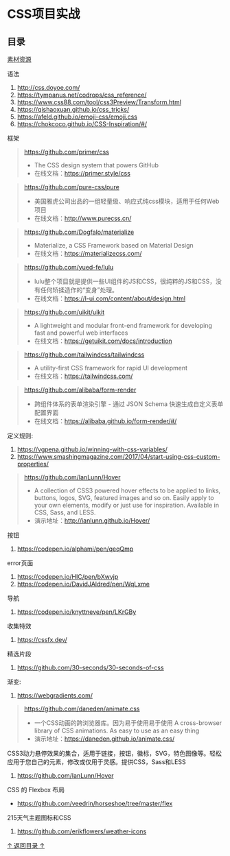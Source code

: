 CSS项目实战
===================================
## 目录

[素材资源](https://sandunppt.com/ "ppt，图片，字体，插件，还有一些在线办公的一些工具箱等等")

语法
1. http://css.doyoe.com/
2. https://tympanus.net/codrops/css_reference/
3. https://www.css88.com/tool/css3Preview/Transform.html
4. https://qishaoxuan.github.io/css_tricks/
5. https://afeld.github.io/emoji-css/emoji.css
6. https://chokcoco.github.io/CSS-Inspiration/#/

框架
> https://github.com/primer/css
> * The CSS design system that powers GitHub 
> * 在线文档：https://primer.style/css

> https://github.com/pure-css/pure 
> * 美国雅虎公司出品的一组轻量级、响应式纯css模块，适用于任何Web项目
> * 在线文档：http://www.purecss.cn/

> https://github.com/Dogfalo/materialize
> * Materialize, a CSS Framework based on Material Design
> * 在线文档：https://materializecss.com/

> https://github.com/yued-fe/lulu
> * lulu整个项目就是提供一些UI组件的JS和CSS，很纯粹的JS和CSS，没有任何矫揉造作的“变身”处理。
> * 在线文档：https://l-ui.com/content/about/design.html

> https://github.com/uikit/uikit
> * A lightweight and modular front-end framework for developing fast and powerful web interfaces 
> * 在线文档：https://getuikit.com/docs/introduction

> https://github.com/tailwindcss/tailwindcss
> * A utility-first CSS framework for rapid UI development
> * 在线文档：https://tailwindcss.com/

> https://github.com/alibaba/form-render
> * 跨组件体系的表单渲染引擎 - 通过 JSON Schema 快速生成自定义表单配置界面
> * 在线文档：https://alibaba.github.io/form-render/#/

定义规则:
1. https://vgpena.github.io/winning-with-css-variables/
2. https://www.smashingmagazine.com/2017/04/start-using-css-custom-properties/

>  https://github.com/IanLunn/Hover
> * A collection of CSS3 powered hover effects to be applied to links, buttons, logos, SVG, featured images and so on. Easily apply to your own elements, modify or just use for inspiration. Available in CSS, Sass, and LESS.
> * 演示地址：http://ianlunn.github.io/Hover/

按钮
1. https://codepen.io/alphami/pen/qeqQmp

error页面
1. https://codepen.io/HIC/pen/bXwvjp
2. https://codepen.io/DavidJAldred/pen/WqLxme

导航
1. https://codepen.io/knyttneve/pen/LKrGBy

收集特效
1. https://cssfx.dev/

精选片段
1. https://github.com/30-seconds/30-seconds-of-css

渐变:
1. https://webgradients.com/

> https://github.com/daneden/animate.css
> * 一个CSS动画的跨浏览器库。因为易于使用易于使用 A cross-browser library of CSS animations. As easy to use as an easy thing
> * 演示地址：https://daneden.github.io/animate.css/


CSS3动力悬停效果的集合，适用于链接，按钮，徽标，SVG，特色图像等。轻松应用于您自己的元素，修改或仅用于灵感。提供CSS，Sass和LESS
1. https://github.com/IanLunn/Hover

CSS 的 Flexbox 布局
* https://github.com/veedrin/horseshoe/tree/master/flex

215天气主题图标和CSS
1. https://github.com/erikflowers/weather-icons

[↑ 返回目录 ↑](#目录)
